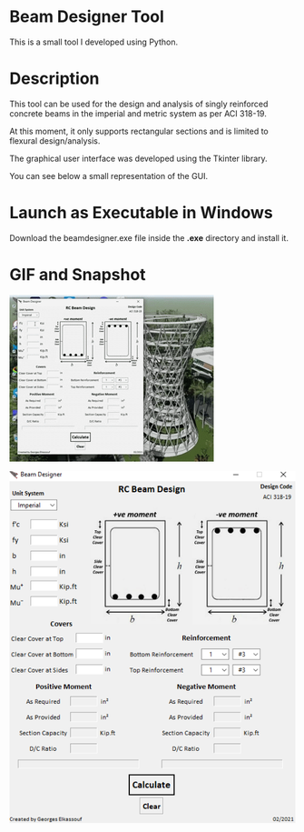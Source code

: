 # Beam Designer Tool
This is a small tool I developed using Python.


# Description

This tool can be used for the design and analysis of singly reinforced concrete beams in the imperial and metric system as per ACI 318-19.

At this moment, it only supports rectangular sections and is limited to flexural design/analysis.

The graphical user interface was developed using the Tkinter library.

You can see below a small representation of the GUI.


# Launch as Executable in Windows
Download the beamdesigner.exe file inside the **.exe** directory and install it.


# GIF and Snapshot

![Beam-Designer](https://github.com/georgeselkassouf/Beam-Designer/blob/main/img/GUI.gif)

![alt text](https://github.com/georgeselkassouf/Beam-Designer/blob/main/img/GUI_metric.png)

